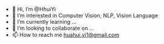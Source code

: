 - 👋 Hi, I’m @HhuiYi
- 👀 I’m interested in Computer Vision, NLP, Vision Language
- 🌱 I’m currently learning ...
- 💞️ I’m looking to collaborate on ...
- 📫 How to reach me huahui.yi1@gmail.com

<!---
HhuiYi/HhuiYi is a ✨ special ✨ repository because its `README.md` (this file) appears on your GitHub profile.
You can click the Preview link to take a look at your changes.
--->
